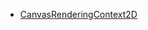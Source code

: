 - [CanvasRenderingContext2D](https://developer.mozilla.org/ja/docs/Web/API/CanvasRenderingContext2D)

